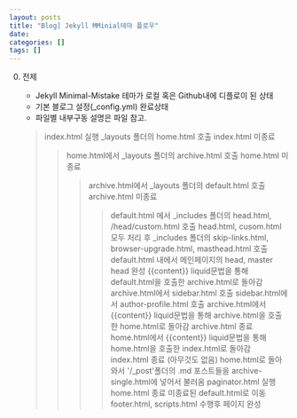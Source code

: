 ```yaml
---
layout: posts
title: "Blog] Jekyll MMinial테마 플로우"
date: 
categories: []
tags: []
---
```


0. 전제
    - Jekyll Minimal-Mistake 테마가 로컬 혹은 Github내에 디플로이 된 상태
    - 기본 블로그 설정(_config.yml) 완료상태
    - 파일별 내부구동 설명은 파일 참고.

    > index.html 실행
    > _layouts 폴더의 home.html 호출
    > index.html 미종료
    >> home.html에서 _layouts 폴더의 archive.html 호출
    >> home.html 미종료
    >>> archive.html에서 _layouts 폴더의 default.html 호출
    >>> archive.html 미종료
    >>>> default.html 에서 _includes 폴더의 head.html, /head/custom.html 호출
    >>>> head.html, cusom.html 모두 처리 후 _includes 폴더의 
         skip-links.html, browser-upgrade.html, masthead.html 호출
    >>>> default.html 내에서 메인페이지의 head, master head 완성
    >>>> {{content}} liquid문법을 통해 default.html을 호출한 archive.html로 돌아감
    >>> archive.html에서 sidebar.html 호출
    >>> sidebar.html에서 author-profile.html 호출
    >>> archive.html에서 {{content}} liquid문법을 통해 archive.html을 호출한 home.html로 돌아감
    >>> archive.html 종료 
    >> home.html에서  {{content}} liquid문법을 통해 home.html을 호출한 index.html로 돌아감
    > index.html 종료 (아무것도 없음)
    >> home.html로 돌아와서 '/_post'폴더의 .md 포스트들을 archive-single.html에 넣어서 불러옴
    >> paginator.html 실행
    >> home.html 종료
    >>>> 미종료된 default.html로 이동
    >>>> footer.html, scripts.html 수행후 페이지 완성
